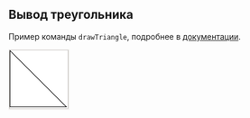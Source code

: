 ## Вывод треугольника

Пример команды `drawTriangle`, подробнее в [документации](http://raox.ru/docs/reference/animation.html).

![draw_triangle](screenshots/draw_triangle.gif?raw=true)
